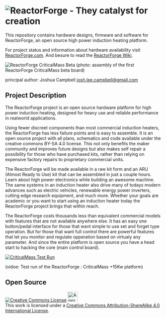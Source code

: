 ![ReactorForge - They catalyst for creation](https://raw.github.com/joshcam/ReactorForge/master/doc/images/RF_logo_2_transparent.png)
============

This repository contains hardware designs, firmware and software for ReactorForge, an open source high power induction heating platform.

For project status and information about hardware availability visit [ReactorForge.com](http://reactorforge.com/). And besure to read the [ReactorForge Wiki](https://github.com/joshcam/ReactorForge/wiki).

![ReactorForge CriticalMass Beta](https://raw.github.com/joshcam/ReactorForge/master/doc/images/beta_assembly.jpg)
(photo: assembly of the first ReactorForge CriticalMass beta board)

principal author: Joshua Campbell josh.lee.campbell@gmail.com

## Project Description
The ReactorForge project is an open source hardware platform for high power induction heating, designed for heavy use and reliable performance in realworld applications.

Using fewer discreet components than most commercial induction heaters, the ReactorForge has less failure points and is easy to assemble. It is an open source project with all plans, schematics and code available under the creative commons BY-SA 4.0 license. This not only benefits the maker community and improves future designs but also makes self repair a possibility for those who have purchased kits, rather than relying on expensive factory repairs to proprietary commercial units.

The ReactorForge will be made available in a raw kit form and an ARU (Almost Ready to Use) kit that can be assembled in just a couple hours. Learn about high power electronics while building an awesome machine. The same systems in an induction heater also drive many of todays modern advances such as electric vehicles, renewable energy power inverters, cutting edge research equipment, and much more. Whether your goals are academic or you want to start using an induction heater today the ReactorForge project brings that within reach.

The ReactorForge costs thousands less than equivalent commercial models with features that are not available anywhere else. It has an easy one button/pedal interface for those that want simple to use set and forget type operation. But for those that want full control there are powerful features that let you monitor and regulate opperation based on virtualy any parameter. And since the entire platform is open source you have a head start to hacking the core (main control board).

[![CriticalMass Test Run](http://img.youtube.com/vi/C8s0zIcqVfk/0.jpg)](http://www.youtube.com/watch?v=C8s0zIcqVfk)

(vidoe: Test run of the ReactorForge : CriticalMass +15Kw platform)


## Open Source
<a rel="license" href="http://creativecommons.org/licenses/by-sa/4.0/"><img alt="Creative Commons License" style="border-width:0" src="http://i.creativecommons.org/l/by-sa/4.0/88x31.png" /></a>  <a rel="license" href="http://creativecommons.org/freeworks"><img alt="Approved for Free Cultural Works" style="border-width:0" height="32" width="32" src="http://creativecommons.org/images/deed/seal.png" /></a><br />This work is licensed under a <a rel="license" href="http://creativecommons.org/licenses/by-sa/4.0/">Creative Commons Attribution-ShareAlike 4.0 International License</a>.


